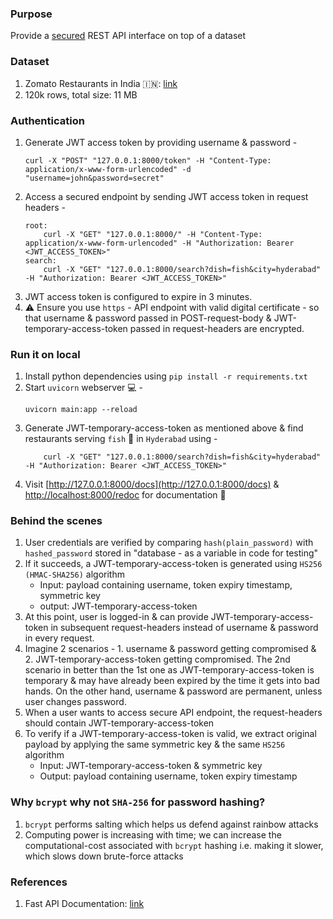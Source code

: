 ### Purpose
Provide a <u>secured</u> REST API interface on top of a dataset 

### Dataset
1. Zomato Restaurants in India 🇮🇳: [link](https://www.kaggle.com/datasets/narsingraogoud/zomato-restaurants-dataset-for-metropolitan-areas)
2. 120k rows, total size: 11 MB

### Authentication
1. Generate JWT access token by providing username & password - 
    ```
    curl -X "POST" "127.0.0.1:8000/token" -H "Content-Type: application/x-www-form-urlencoded" -d "username=john&password=secret"
    ```
2. Access a secured endpoint by sending JWT access token in request headers -
    ```
    root:
        curl -X "GET" "127.0.0.1:8000/" -H "Content-Type: application/x-www-form-urlencoded" -H "Authorization: Bearer <JWT_ACCESS_TOKEN>"
    search:
        curl -X "GET" "127.0.0.1:8000/search?dish=fish&city=hyderabad" -H "Authorization: Bearer <JWT_ACCESS_TOKEN>"
    ```
3. JWT access token is configured to expire in 3 minutes.
4. ⚠️ Ensure you use `https` - API endpoint with valid digital certificate - so that username & password passed in POST-request-body & JWT-temporary-access-token passed in request-headers are encrypted.

### Run it on local
1. Install python dependencies using `pip install -r requirements.txt`
2. Start `uvicorn` webserver 💻 -
    ```
    uvicorn main:app --reload
    ```
3. Generate JWT-temporary-access-token as mentioned above & find restaurants serving `fish` 🐠 in `Hyderabad` using -
    ```
        curl -X "GET" "127.0.0.1:8000/search?dish=fish&city=hyderabad" -H "Authorization: Bearer <JWT_ACCESS_TOKEN>"
    ```
4. Visit [http://127.0.0.1:8000/docs](http://127.0.0.1:8000/docs) & [http://localhost:8000/redoc](http://localhost:8000/redoc) for documentation 📜

### Behind the scenes
1. User credentials are verified by comparing `hash(plain_password)` with `hashed_password` stored in "database - as a variable in code for testing"
2. If it succeeds, a JWT-temporary-access-token is generated using `HS256 (HMAC-SHA256)` algorithm
    - Input: payload containing username, token expiry timestamp, symmetric key
    - output: JWT-temporary-access-token
3. At this point, user is logged-in & can provide JWT-temporary-access-token in subsequent request-headers instead of username & password in every request. 
4. Imagine 2 scenarios - 1. username & password getting compromised & 2. JWT-temporary-access-token getting compromised. The 2nd scenario in better than the 1st one as JWT-temporary-access-token is temporary & may have already been expired by the time it gets into bad hands. On the other hand, username & password are permanent, unless user changes password.
5. When a user wants to access secure API endpoint, the request-headers should contain JWT-temporary-access-token
6. To verify if a JWT-temporary-access-token is valid, we extract original payload by applying the same symmetric key & the same `HS256` algorithm
    - Input: JWT-temporary-access-token & symmetric key
    - Output: payload containing username, token expiry timestamp

### Why `bcrypt` why not `SHA-256` for password hashing?
1. `bcrypt` performs salting which helps us defend against rainbow attacks
2. Computing power is increasing with time; we can increase the computational-cost associated with `bcrypt` hashing i.e. making it slower, which slows down brute-force attacks

### References
1. Fast API Documentation: [link](https://fastapi.tiangolo.com/tutorial/security/oauth2-jwt/)

